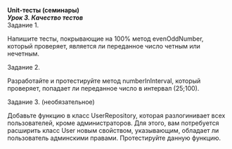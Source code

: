 **Unit-тесты (семинары)**  
***Урок 3. Качество тестов***  
Задание 1.  

Напишите тесты, покрывающие на 100% метод evenOddNumber, который проверяет, является ли переданное число четным или нечетным. 

Задание 2.  

Разработайте и протестируйте метод numberInInterval, который проверяет, попадает ли переданное число в интервал (25;100).  

Задание 3.  (необязательное)  

Добавьте функцию в класс UserRepository, которая разлогинивает всех пользователей, кроме администраторов. Для этого, вам потребуется расширить класс User новым свойством, указывающим, обладает ли пользователь админскими правами. Протестируйте данную функцию.